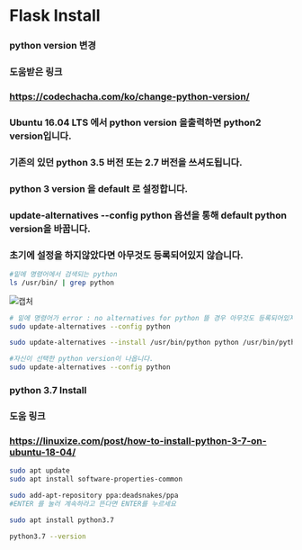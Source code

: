 # Flask Install

### python version 변경
### 도움받은 링크
### https://codechacha.com/ko/change-python-version/
### Ubuntu 16.04 LTS 에서 python version 을출력하면 python2 version입니다.
### 기존의 있던 python 3.5 버전 또는 2.7 버전을 쓰셔도됩니다.
### python 3 version 을 default 로 설정합니다.
### update-alternatives --config python 옵션을 통해 default python version을 바꿉니다.
### 초기에 설정을 하지않았다면 아무것도 등록되어있지 않습니다.
```sh
#밑에 명령어에서 검색되는 python 
ls /usr/bin/ | grep python
```
![캡처](https://user-images.githubusercontent.com/44472886/103400617-1895b800-4b89-11eb-9c62-abef96d73c4f.JPG)

```sh
# 밑에 명령어가 error : no alternatives for python 뜰 경우 아무것도 등록되어있지않음
sudo update-alternatives --config python

sudo update-alternatives --install /usr/bin/python python /usr/bin/python3.5

#자신이 선택한 python version이 나옵니다.
sudo update-alternatives --config python
```

### python 3.7 Install
### 도움 링크
### https://linuxize.com/post/how-to-install-python-3-7-on-ubuntu-18-04/

```sh
sudo apt update
sudo apt install software-properties-common

sudo add-apt-repository ppa:deadsnakes/ppa
#ENTER 를 눌러 계속하라고 뜬다면 ENTER를 누르세요

sudo apt install python3.7

python3.7 --version
```

